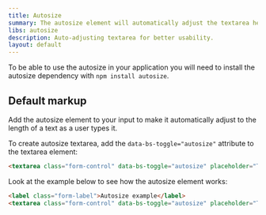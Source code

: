 ```yaml
---
title: Autosize
summary: The autosize element will automatically adjust the textarea height and make it easier for users to follow as they type.
libs: autosize
description: Auto-adjusting textarea for better usability.
layout: default
---
```


To be able to use the autosize in your application you will need to install the autosize dependency with `npm install autosize`.

## Default markup

Add the autosize element to your input to make it automatically adjust to the length of a text as a user types it. 

To create autosize textarea, add the `data-bs-toggle="autosize"` attribute to the textarea element:

```html
<textarea class="form-control" data-bs-toggle="autosize" placeholder="Type something…"></textarea>
```

Look at the example below to see how the autosize element works:

```html example centered columns={1} scrollable height="20rem"
<label class="form-label">Autosize example</label>
<textarea class="form-control" data-bs-toggle="autosize" placeholder="Type something…"></textarea>
```
